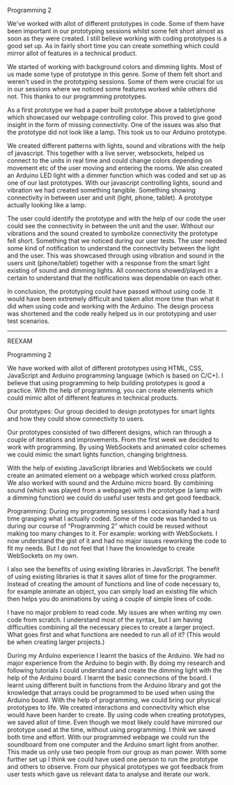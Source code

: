 Programming 2


We've worked with allot of different prototypes in code. Some of them have been important in our prototyping sessions whilst some felt short almost as soon as they were created. 
I still believe working with coding prototypes is a good set up. As in fairly short time you can create something which could mirror allot of features in a technical product.

We started of working with background colors and dimming lights. Most of us made some type of prototype in this genre. Some of them felt short and weren't used in the prototyping sessions. Some of them were crucial for us in our sessions where we noticed some features worked while others did not. This thanks to our programming prototypes. 

As a first prototype we had a paper built prototype above a tablet/phone which showcased our webpage controlling color. This proved to give good insight in the form of missing connectivity. One of the issues was also that the prototype did not look like a lamp. This took us to our Arduino prototype. 

We created different patterns with lights, sound and vibrations with the help of javascript. This together with a live server, websockets, helped us connect to the units in real time and could change colors depending on movement etc of the user moving and entering the rooms. We also created an Arduino LED light with a dimmer function which was coded and set up as one of our last prototypes. With our javascript controlling lights, sound and vibration we had created something tangible. Something showing connectivity in between user and unit (light, phone, tablet). A prototype actually looking like a lamp. 

The user could identify the prototype and with the help of our code the user could see the connectivity in between the unit and the user. Without our vibrations and the sound created to symbolize connectivity the prototype fell short. Something that we noticed during our user tests. The user needed some kind of  notification to understand the connectivity between the light and the user. This was showcased through using vibration and sound in the users unit (phone/tablet) together with a response from the smart light existing of sound and dimming lights. All connections showed/played in a certain to understand that the notifications was dependable on each other. 

In conclusion, the prototyping could have passed without using code. It would have been extremely difficult and taken allot more time than what it did when using code and working with the Arduino. The design process was shortened and the code really helped us in our prototyping and user test scenarios. 


--------------------------------------------
REEXAM

Programming 2


We have worked with allot of different prototypes using HTML, CSS, JavaScript and Arduino programming language (which is based on C/C+). 
I believe that using programming to help building prototypes is good a practice. With the help of programming, you can create elements which could mimic allot of different features in technical products. 

Our prototypes:
Our group decided to design prototypes for smart lights and how they could show connectivity to users. 

Our prototypes consisted of two different designs, which ran through a couple of iterations and improvements. From the first week we decided to work with programming. By using WebSockets and animated color schemes we could mimic the smart lights function, changing brightness.

With the help of existing JavaScript libraries and WebSockets we could create an animated element on a webpage which worked cross platform. We also worked with sound and the Arduino micro board. By combining sound (which was played from a webpage) with the prototype (a lamp with a dimming function) we could do useful user tests and get good feedback.

Programming:
During my programming sessions I occasionally had a hard time grasping what I actually coded. Some of the code was handed to us during our course of “Programming 2” which could be reused without making too many changes to it. For example: working with WebSockets. I now understand the gist of it and had no major issues reworking the code to fit my needs. But I do not feel that I have the knowledge to create WebSockets on my own. 

I also see the benefits of using existing libraries in JavaScript. The benefit of using existing libraries is that it saves allot of time for the programmer. Instead of creating the amount of functions and line of code necessary to, for example animate an object, you can simply load an existing file which then helps you do animations by using a couple of simple lines of code. 

I have no major problem to read code. My issues are when writing my own code from scratch. I understand most of the syntax, but I am having difficulties combining all the necessary pieces to create a larger project. What goes first and what functions are needed to run all of it? (This would be when creating larger projects.)

During my Arduino experience I learnt the basics of the Arduino. We had no major experience from the Arduino to begin with. By doing my research and following tutorials I could understand and create the dimming light with the help of the Arduino board. 
I learnt the basic connections of the board. I learnt using different built in functions from the Arduino library and got the knowledge that arrays could be programmed to be used when using the Arduino board. 
With the help of programming, we could bring our physical prototypes to life. We created interactions and connectivity which else would have been harder to create. By using code when creating prototypes, we saved allot of time. Even though we most likely could have mirrored our prototype used at the time, without using programming. I think we saved both time and effort. With our programmed webpage we could run the soundboard from one computer and the Arduino smart light from another. This made us only use two people from our group as man power. With some further set up I think we could have used one person to run the prototype and others to observe. From our physical prototypes we got feedback from user tests which gave us relevant data to analyse and iterate our work.
